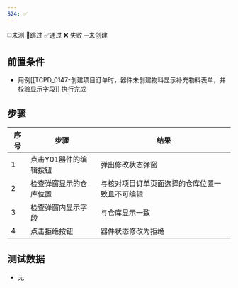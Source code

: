 ```yaml
---
S24: ✅
---
```

◻️未测    🚫跳过     ✅通过    ❌ 失败    ➖未创建

## 前置条件

- 用例[[TCPD_0147-创建项目订单时，器件未创建物料显示补充物料表单，并校验显示字段]] 执行完成

## 步骤

| 序号  | 步骤           | 结果                      |
| --- | ------------ | ----------------------- |
| 1   | 点击Y01器件的编辑按钮 | 弹出修改状态弹窗                |
| 2   | 检查弹窗显示的仓库位置  | 与核对项目订单页面选择的仓库位置一致且不可编辑 |
| 3   | 检查弹窗内显示字段    | 与仓库显示一致                 |
| 4   | 点击拒绝按钮       | 器件状态修改为拒绝               |

## 测试数据

- 无
